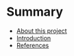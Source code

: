 # Summary

* [About this project](README.md)
* [Introduction](introduction.md)
* [References](references.md)

